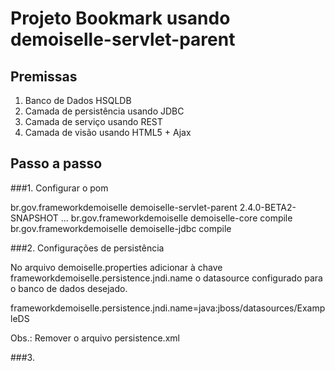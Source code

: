 Projeto Bookmark usando demoiselle-servlet-parent
=================================================

Premissas
---------
1. Banco de Dados HSQLDB
2. Camada de persistência usando JDBC
3. Camada de serviço usando REST
4. Camada de visão usando HTML5 + Ajax

Passo a passo
-------------

###1. Configurar o pom

<parent>
	<groupId>br.gov.frameworkdemoiselle</groupId>
	<artifactId>demoiselle-servlet-parent</artifactId>
	<version>2.4.0-BETA2-SNAPSHOT</version>
</parent>
...
<dependencies>
	<dependency>
		<groupId>br.gov.frameworkdemoiselle</groupId>
		<artifactId>demoiselle-core</artifactId>
		<scope>compile</scope>
	</dependency>
	<dependency>
		<groupId>br.gov.frameworkdemoiselle</groupId>
		<artifactId>demoiselle-jdbc</artifactId>
		<scope>compile</scope>
	</dependency>
</dependencies>

###2. Configurações de persistência

No arquivo demoiselle.properties adicionar à chave frameworkdemoiselle.persistence.jndi.name o datasource configurado para o banco de dados desejado. 

frameworkdemoiselle.persistence.jndi.name=java:jboss/datasources/ExampleDS

Obs.: Remover o arquivo persistence.xml

###3. 

